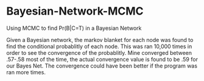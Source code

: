 # Bayesian-Network-MCMC
Using MCMC to find Pr(B|C=T) in a Bayesian Network

Given a Bayesian network, the markov blanket for each node was found to find the conditional probablitly of each node.
This was ran 10,000 times in order to see the convergence of the probablitly. Mine converged between .57-.58 most of the time, 
the actual convergence value is found to be .59 for our Bayes Net. The convergence could have been better if the program was
ran more times. 
